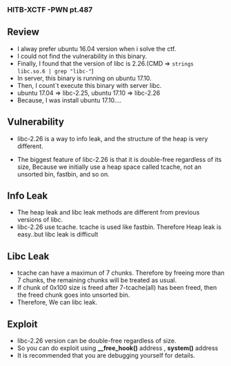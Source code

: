 ### HITB-XCTF -PWN pt.487

## Review
* I alway prefer ubuntu 16.04 version when i solve the ctf.
* I could not find the vulnerability in this binary.
* Finally, I found that the version of libc is 2.26.(CMD => `strings libc.so.6 | grep "libc-"`)
* In server, this binary is running on ubuntu 17.10.
* Then, I count`t execute this binary with server libc.
* ubuntu 17.04 => libc-2.25, ubuntu 17.10 => libc-2.26
* Because, I was install ubuntu 17.10....

## Vulnerability
* libc-2.26 is a way to info leak, and the structure of the heap is very different.

* The biggest feature of libc-2.26 is that it is double-free regardless of its size, Because we initially use a heap space called tcache, not an unsorted bin, fastbin, and so on.

## Info Leak

* The heap leak and libc leak methods are different from previous versions of libc.
* libc-2.26 use tcache. tcache is used like fastbin. Therefore Heap leak is easy..but libc leak is difficult

## Libc Leak

* tcache can have a maximun of 7 chunks. Therefore by freeing more than 7 chunks, the remaining chunks will be treated as usual.
* If chunk of 0x100 size is freed after 7-tcache(all) has been freed, then the freed chunk goes into unsorted bin.
* Therefore, We can libc leak.

## Exploit 

* libc-2.26 version can be double-free regardless of size.
* So you can do exploit using **__free_hook()** address , **system()** address 
* It is recommended that you are debugging yourself for details.
